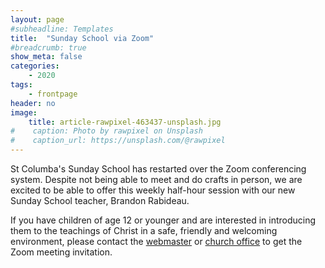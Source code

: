 ```yaml
---
layout: page
#subheadline: Templates
title:  "Sunday School via Zoom"
#breadcrumb: true
show_meta: false
categories:
    - 2020
tags:
    - frontpage
header: no
image:
    title: article-rawpixel-463437-unsplash.jpg
#    caption: Photo by rawpixel on Unsplash
#    caption_url: https://unsplash.com/@rawpixel
---
```

St Columba's Sunday School has restarted over the Zoom conferencing system.  Despite not being able to meet and do crafts in person, we are excited to be able to offer this weekly half-hour session with our new Sunday School teacher, Brandon Rabideau.

If you have children of age 12 or younger and are interested in introducing them to the teachings of Christ in a safe, friendly and welcoming environment, please contact the [webmaster][1] or [church office][2] to get the Zoom meeting invitation.

 [1]: mailto:webmaster@stcolumbaottawa.ca
 [2]: mailto:admin@stcolumbaottawa.ca

